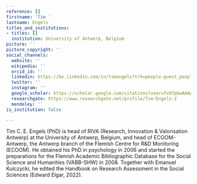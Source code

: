 ```yaml
---
reference: []
firstname: 'Tim '
lastname: Engels
titles_and_institutions:
- titles: []
  institution: University of Antwerp, Belgium
picture: ''
picture_copyright: ''
social_channels:
  website: ''
  wikipedia: ''
  orcid_id: ''
  linkedin: https://be.linkedin.com/in/timengels?trk=people-guest_people_search-card
  twitter: ''
  instagram: ''
  google_scholar: https://scholar.google.com/citations?user=fx07pbwAAAAJ&hl=en
  researchgate: https://www.researchgate.net/profile/Tim-Engels-2
  mendeley: ''
is_institution: false

---
```

Tim C. E. Engels (PhD) is head of RIVA (Research, Innovation & Valorisation Antwerp) at the University of Antwerp, Belgium, and head of ECOOM-Antwerp, the Antwerp branch of the Flemish Centre for R&D Monitoring (ECOOM). He obtained his PhD in psychology in 2006 and started the preparations for the Flemish Academic Bibliographic Database for the Social Science and Humanities (VABB-SHW) in 2008. Together with Emanuel Kulczycki, he edited the Handbook on Research Assessment in the Social Sciences (Edward Elgar, 2022).
